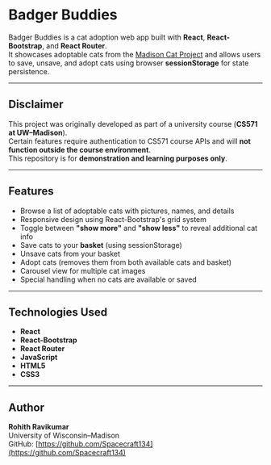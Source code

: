 # Badger Buddies 

Badger Buddies is a cat adoption web app built with **React**, **React-Bootstrap**, and **React Router**.  
It showcases adoptable cats from the [Madison Cat Project](https://www.madisoncatproject.org/) and allows users to save, unsave, and adopt cats using browser **sessionStorage** for state persistence.

---

## Disclaimer

This project was originally developed as part of a university course (**CS571 at UW–Madison**).  
Certain features  require authentication to CS571 course APIs and will **not function outside the course environment**.  
This repository is for **demonstration and learning purposes only**.

---

## Features

- Browse a list of adoptable cats with pictures, names, and details
- Responsive design using React-Bootstrap's grid system
- Toggle between **"show more"** and **"show less"** to reveal additional cat info
- Save cats to your **basket** (using sessionStorage)
- Unsave cats from your basket
- Adopt cats (removes them from both available cats and basket)
- Carousel view for multiple cat images
- Special handling when no cats are available or saved

---

## Technologies Used

- **React**
- **React-Bootstrap**
- **React Router**
- **JavaScript**
- **HTML5**
- **CSS3**

---

## Author

**Rohith Ravikumar**  
University of Wisconsin–Madison  
GitHub: [https://github.com/Spacecraft134](https://github.com/Spacecraft134)
